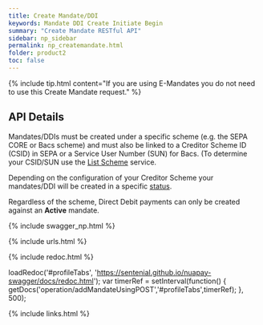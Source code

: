 ```yaml
---
title: Create Mandate/DDI
keywords: Mandate DDI Create Initiate Begin
summary: "Create Mandate RESTful API"
sidebar: np_sidebar
permalink: np_createmandate.html
folder: product2
toc: false
---
```



{% include tip.html content="If you are using E-Mandates you do not need to use this Create Mandate request." %}


## API Details

Mandates/DDIs must be created under a specific scheme (e.g. the SEPA CORE or Bacs scheme) and must also be linked to a Creditor Scheme ID (CSID) in SEPA or a Service User Number (SUN) for Bacs. (To determine your CSID/SUN use the [List Scheme](np_listcredscheme.html) service.  

Depending on the configuration of your Creditor Scheme your mandates/DDI will be created in a specific [status](np_mandatestatuses.html). 

Regardless of the scheme, Direct Debit payments can only be created against an **Active** mandate.

{% include swagger_np.html %}

{% include urls.html %}


<ul id="profileTabs" class="nav nav-tabs">
    
   
</ul>
   
{% include redoc.html %}
   
loadRedoc('#profileTabs', 'https://sentenial.github.io/nuapay-swagger/docs/redoc.html');
var timerRef = setInterval(function() { getDocs('operation/addMandateUsingPOST','#profileTabs',timerRef); }, 500);


</script>


<div id="mydiv"></div>
</div>
</div>


{% include links.html %}
